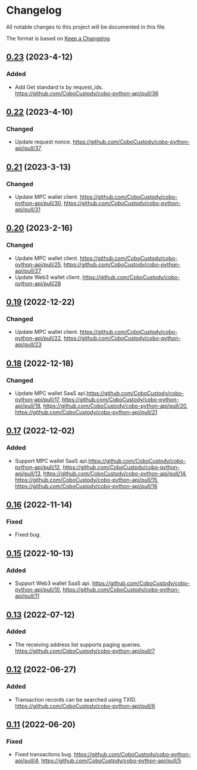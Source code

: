 # Changelog

All notable changes to this project will be documented in this file.

The format is based on [Keep a Changelog](https://keepachangelog.com/en/1.0.0/).

## [0.23] (2023-4-12)
[0.23]: https://github.com/CoboCustody/cobo-python-api/compare/0.22...0.23
### Added
- Add Get standard tx by request_ids. https://github.com/CoboCustody/cobo-python-api/pull/36

## [0.22] (2023-4-10)
[0.22]: https://github.com/CoboCustody/cobo-python-api/compare/0.21...0.22
### Changed
- Update request nonce. https://github.com/CoboCustody/cobo-python-api/pull/37

## [0.21] (2023-3-13)
[0.21]: https://github.com/CoboCustody/cobo-python-api/compare/0.20...0.21
### Changed
- Update MPC wallet client. https://github.com/CoboCustody/cobo-python-api/pull/30, https://github.com/CoboCustody/cobo-python-api/pull/31

## [0.20] (2023-2-16)
[0.20]: https://github.com/CoboCustody/cobo-python-api/compare/0.19...0.20
### Changed
- Update MPC wallet client. https://github.com/CoboCustody/cobo-python-api/pull/25, https://github.com/CoboCustody/cobo-python-api/pull/27
- Update Web3 wallet client. https://github.com/CoboCustody/cobo-python-api/pull/28

## [0.19] (2022-12-22)
[0.19]: https://github.com/CoboCustody/cobo-python-api/compare/0.18...0.19

### Changed
- Update MPC wallet client. https://github.com/CoboCustody/cobo-python-api/pull/22, https://github.com/CoboCustody/cobo-python-api/pull/23

## [0.18] (2022-12-18)
[0.18]: https://github.com/CoboCustody/cobo-python-api/compare/0.17...0.18

### Changed
- Update MPC wallet SaaS api.https://github.com/CoboCustody/cobo-python-api/pull/17, https://github.com/CoboCustody/cobo-python-api/pull/18, https://github.com/CoboCustody/cobo-python-api/pull/20, https://github.com/CoboCustody/cobo-python-api/pull/21


## [0.17] (2022-12-02)
[0.17]: https://github.com/CoboCustody/cobo-python-api/compare/0.16...0.17

### Added
- Support MPC wallet SaaS api.https://github.com/CoboCustody/cobo-python-api/pull/12, https://github.com/CoboCustody/cobo-python-api/pull/13, https://github.com/CoboCustody/cobo-python-api/pull/14, https://github.com/CoboCustody/cobo-python-api/pull/15, https://github.com/CoboCustody/cobo-python-api/pull/16

## [0.16] (2022-11-14)
[0.16]: https://github.com/CoboCustody/cobo-python-api/compare/0.15...0.16

### Fixed
- Fixed bug.

## [0.15] (2022-10-13)
[0.15]: https://github.com/CoboCustody/cobo-python-api/compare/0.14...0.15

### Added
- Support Web3 wallet SaaS api. https://github.com/CoboCustody/cobo-python-api/pull/10, https://github.com/CoboCustody/cobo-python-api/pull/11


## [0.13] (2022-07-12)
[0.13]: https://github.com/CoboCustody/cobo-python-api/compare/0.12...0.13

### Added
- The receiving address list supports paging queries. https://github.com/CoboCustody/cobo-python-api/pull/7


## [0.12] (2022-06-27)
[0.12]: https://github.com/CoboCustody/cobo-python-api/compare/0.11...0.12

### Added 
- Transaction records can be searched using TXID. https://github.com/CoboCustody/cobo-python-api/pull/6


## [0.11] (2022-06-20)
[0.11]: https://github.com/CoboCustody/cobo-python-api/compare/0.10...0.11

### Fixed
- Fixed transacitons bug. https://github.com/CoboCustody/cobo-python-api/pull/4, https://github.com/CoboCustody/cobo-python-api/pull/5




